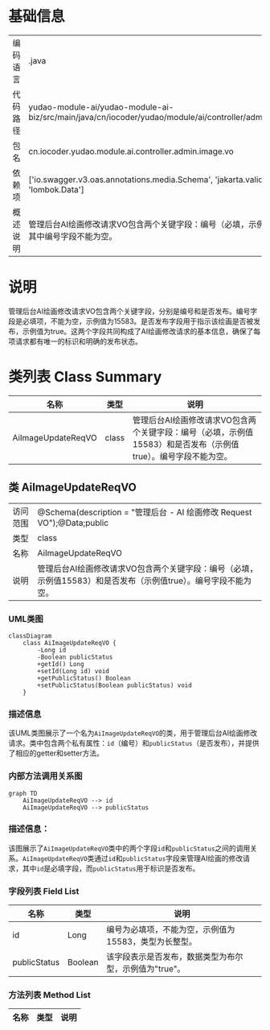 # 基础信息

|      |      |
|------|------|
| 编码语言 | .java |
| 代码路径 | yudao-module-ai/yudao-module-ai-biz/src/main/java/cn/iocoder/yudao/module/ai/controller/admin/image/vo/AiImageUpdateReqVO.java |
| 包名 | cn.iocoder.yudao.module.ai.controller.admin.image.vo |
| 依赖项 | ['io.swagger.v3.oas.annotations.media.Schema', 'jakarta.validation.constraints.NotNull', 'lombok.Data'] |
| 概述说明 | 管理后台AI绘画修改请求VO包含两个关键字段：编号（必填，示例值15583）和是否发布（示例值true），其中编号字段不能为空。 |

# 说明

管理后台AI绘画修改请求VO包含两个关键字段，分别是编号和是否发布。编号字段是必填项，不能为空，示例值为15583。是否发布字段用于指示该绘画是否被发布，示例值为true。这两个字段共同构成了AI绘画修改请求的基本信息，确保了每项请求都有唯一的标识和明确的发布状态。

# 类列表 Class Summary

| 名称   | 类型  | 说明 |
|-------|------|-------------|
| AiImageUpdateReqVO | class | 管理后台AI绘画修改请求VO包含两个关键字段：编号（必填，示例值15583）和是否发布（示例值true）。编号字段不能为空。 |



## 类 AiImageUpdateReqVO

|      |      |
|------|------|
| 访问范围 | @Schema(description = "管理后台 - AI 绘画修改 Request VO");@Data;public |
| 类型 | class |
| 名称 | AiImageUpdateReqVO |
| 说明 | 管理后台AI绘画修改请求VO包含两个关键字段：编号（必填，示例值15583）和是否发布（示例值true）。编号字段不能为空。 |


### UML类图

```mermaid
classDiagram
    class AiImageUpdateReqVO {
        -Long id
        -Boolean publicStatus
        +getId() Long
        +setId(Long id) void
        +getPublicStatus() Boolean
        +setPublicStatus(Boolean publicStatus) void
    }
```

### 描述信息
该UML类图展示了一个名为`AiImageUpdateReqVO`的类，用于管理后台AI绘画修改请求。类中包含两个私有属性：`id`（编号）和`publicStatus`（是否发布），并提供了相应的getter和setter方法。


### 内部方法调用关系图

```mermaid
graph TD
    AiImageUpdateReqVO --> id
    AiImageUpdateReqVO --> publicStatus
```

### 描述信息：
该图展示了`AiImageUpdateReqVO`类中的两个字段`id`和`publicStatus`之间的调用关系。`AiImageUpdateReqVO`类通过`id`和`publicStatus`字段来管理AI绘画的修改请求，其中`id`是必填字段，而`publicStatus`用于标识是否发布。

### 字段列表 Field List

| 名称  | 类型  | 说明 |
|-------|-------|------|
| id | Long | 编号为必填项，不能为空，示例值为15583，类型为长整型。 |
| publicStatus | Boolean | 该字段表示是否发布，数据类型为布尔型，示例值为"true"。 |

### 方法列表 Method List

| 名称  | 类型  | 说明 |
|-------|-------|------|




